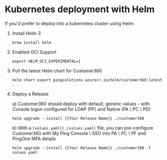 # Kubernetes deployment with Helm

If you'd prefer to deploy into a kubernetes cluster using Helm:

1. Install Helm 3

    ```shell
    brew install helm
    ```

2. Enabled OCI Support

    ```shell
    export HELM_OCI_EXPERIMENTAL=1
    ```

3. Pull the latest Helm chart for Customer360

    ```shell
    helm chart export pingsolutions.azurecr.io/helm/customer360:latest .
    ```

4. Deploy a Release

      a) Customer360 should deploy with default, generic values - with Console logon configured for LDAP (PF) and Native (PA \ PC \ PD)

    ```shell
    helm upgrade --install {{Your Release Name}} ./customer360
    ```

    b) With a `[values.yaml](./values.yaml)` file, you can pre-configure Customer360 with My Ping Console \ SSO into PA \ PC \ PF and PingOne MFA details

    ```shell
    helm upgrade --install {{Your Release Name}} ./customer360 -f values.yaml
    ```
